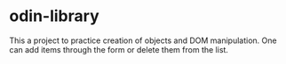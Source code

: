 # odin-library

This a project to practice creation of objects and DOM manipulation. One can add items through the form or delete them from the list.
